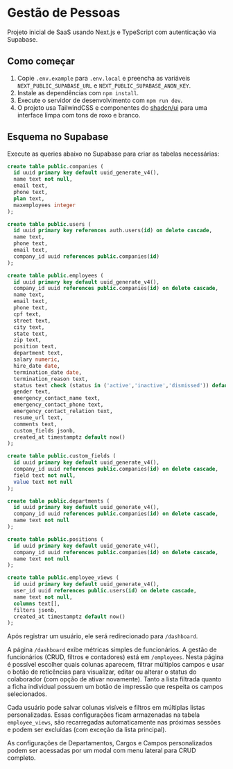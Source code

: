 # Gestão de Pessoas

Projeto inicial de SaaS usando Next.js e TypeScript com autenticação via Supabase.

## Como começar

1. Copie `.env.example` para `.env.local` e preencha as variáveis `NEXT_PUBLIC_SUPABASE_URL` e `NEXT_PUBLIC_SUPABASE_ANON_KEY`.
2. Instale as dependências com `npm install`.
3. Execute o servidor de desenvolvimento com `npm run dev`.
4. O projeto usa TailwindCSS e componentes do [shadcn/ui](https://ui.shadcn.com/) para uma interface limpa com tons de roxo e branco.

## Esquema no Supabase

Execute as queries abaixo no Supabase para criar as tabelas necessárias:

```sql
create table public.companies (
  id uuid primary key default uuid_generate_v4(),
  name text not null,
  email text,
  phone text,
  plan text,
  maxemployees integer
);

create table public.users (
  id uuid primary key references auth.users(id) on delete cascade,
  name text,
  phone text,
  email text,
  company_id uuid references public.companies(id)
);

create table public.employees (
  id uuid primary key default uuid_generate_v4(),
  company_id uuid references public.companies(id) on delete cascade,
  name text,
  email text,
  phone text,
  cpf text,
  street text,
  city text,
  state text,
  zip text,
  position text,
  department text,
  salary numeric,
  hire_date date,
  termination_date date,
  termination_reason text,
  status text check (status in ('active','inactive','dismissed')) default 'active',
  gender text,
  emergency_contact_name text,
  emergency_contact_phone text,
  emergency_contact_relation text,
  resume_url text,
  comments text,
  custom_fields jsonb,
  created_at timestamptz default now()
);

create table public.custom_fields (
  id uuid primary key default uuid_generate_v4(),
  company_id uuid references public.companies(id) on delete cascade,
  field text not null,
  value text not null
);

create table public.departments (
  id uuid primary key default uuid_generate_v4(),
  company_id uuid references public.companies(id) on delete cascade,
  name text not null
);

create table public.positions (
  id uuid primary key default uuid_generate_v4(),
  company_id uuid references public.companies(id) on delete cascade,
  name text not null
);

create table public.employee_views (
  id uuid primary key default uuid_generate_v4(),
  user_id uuid references public.users(id) on delete cascade,
  name text not null,
  columns text[],
  filters jsonb,
  created_at timestamptz default now()
);
```

Após registrar um usuário, ele será redirecionado para `/dashboard`.

A página `/dashboard` exibe métricas simples de funcionários. A gestão de funcionários (CRUD, filtros e contadores) está em `/employees`.
Nesta página é possível escolher quais colunas aparecem, filtrar múltiplos campos e usar o botão de reticências para visualizar, editar ou alterar o status do colaborador (com opção de ativar novamente). Tanto a lista filtrada quanto a ficha individual possuem um botão de impressão que respeita os campos selecionados.

Cada usuário pode salvar colunas visíveis e filtros em múltiplas listas personalizadas. Essas configurações ficam armazenadas na tabela `employee_views`, são recarregadas automaticamente nas próximas sessões e podem ser excluídas (com exceção da lista principal).

As configurações de Departamentos, Cargos e Campos personalizados podem ser acessadas por um modal com menu lateral para CRUD completo.
